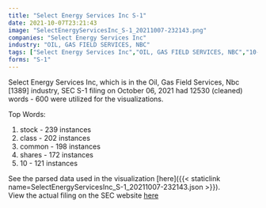 ```yaml
---
title: "Select Energy Services Inc S-1"
date: 2021-10-07T23:21:43
image: "SelectEnergyServicesInc_S-1_20211007-232143.png"
companies: "Select Energy Services Inc"
industry: "OIL, GAS FIELD SERVICES, NBC"
tags: ["Select Energy Services Inc","OIL, GAS FIELD SERVICES, NBC","10-06-2021","S-1"]
forms: "S-1"
---
```

Select Energy Services Inc, which is in the Oil, Gas Field Services, Nbc [1389] industry, SEC S-1 filing on October 06, 2021 had 12530 (cleaned) words - 600 were utilized for the visualizations.

Top Words:
1. stock - 239 instances
2. class - 202 instances
3. common - 198 instances
4. shares - 172 instances
5. 10 - 121 instances


See the parsed data used in the visualization [here]({{< staticlink name=SelectEnergyServicesInc_S-1_20211007-232143.json >}}).  
View the actual filing on the SEC website [here](https://www.sec.gov/Archives/edgar/data/1693256/0001104659-21-123644.txt)